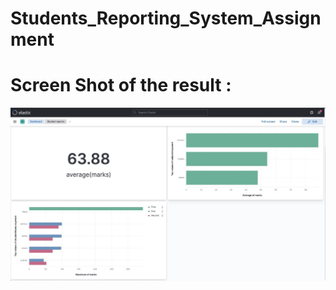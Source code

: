 # Students_Reporting_System_Assignment
# Screen Shot of the result :
<div align="center">
<img src="https://github.com/abhayanigam/Students_Reporting_System_Assignment/blob/test/Result_SS.jpeg"/>
</div>

